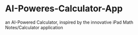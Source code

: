 # AI-Poweres-Calculator-App
an AI-Powered Calculator, inspired by the innovative iPad Math Notes/Calculator application
